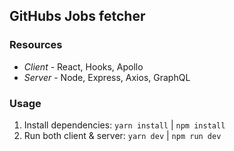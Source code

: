 ## GitHubs Jobs fetcher

### Resources

- _Client_ - React, Hooks, Apollo
- _Server_ - Node, Express, Axios, GraphQL

### Usage

1. Install dependencies: `yarn install` | `npm install`
2. Run both client & server: `yarn dev` | `npm run dev`
